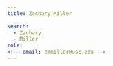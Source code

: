 ```yaml
---
title: Zachary Miller
 
search:
  - Zachary
  - Miller
role: 
<!-- email: zmmiller@usc.edu -->
---
```

